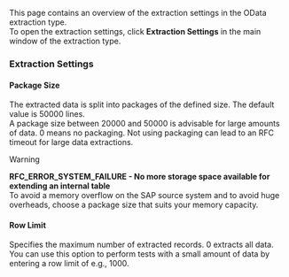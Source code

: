 This page contains an overview of the extraction settings in the OData extraction type.\
To open the extraction settings, click ****Extraction Settings**** in the main window of the extraction type.

### Extraction Settings

#### Package Size

The extracted data is split into packages of the defined size. The default value is 50000 lines.\
A package size between 20000 and 50000 is advisable for large amounts of data. 0 means no packaging. Not using packaging can lead to an RFC timeout for large data extractions.

Warning

**RFC_ERROR_SYSTEM_FAILURE - No more storage space available for extending an internal table**\
To avoid a memory overflow on the SAP source system and to avoid huge overheads, choose a package size that suits your memory capacity.

#### Row Limit

Specifies the maximum number of extracted records. 0 extracts all data. You can use this option to perform tests with a small amount of data by entering a row limit of e.g., 1000.
